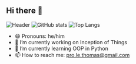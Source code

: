 ## Hi there 👋
![Header](https://capsule-render.vercel.app/api?type=waving&height=125&color=0:1E90FF,20:87CEEB,40:00CED1,60:48D1CC,80:7B68EE,100:4B0082&text=Happy%20Winter!&fontColor=FFFF&animation=fadeIn)
![GitHub stats](https://github-readme-stats.vercel.app/api?username=FrenchDandelions&show_icons=true&theme=holi)
![Top Langs](https://github-readme-stats.vercel.app/api/top-langs/?username=FrenchDandelions&theme=holi&layout=compact)

- 😄 Pronouns: he/him
- 🔭 I’m currently working on Inception of Things
- 🌱 I’m currently learning OOP in Python
- 📫 How to reach me: pro.le.thomas@gmail.com
<!--
**FrenchDandelions/FrenchDandelions** is a ✨ _special_ ✨ repository because its `README.md` (this file) appears on your GitHub profile.

Here are some ideas to get you started:

- 🔭 I’m currently working on ...
- 🌱 I’m currently learning ...
- 👯 I’m looking to collaborate on ...
- 🤔 I’m looking for help with ...
- 💬 Ask me about ...
- 📫 How to reach me: ...
- 😄 Pronouns: ...
- ⚡ Fun fact: ...
-->

